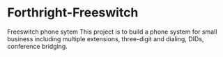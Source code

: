 # Forthright-Freeswitch
Freeswitch phone sytem
This project is to build a phone system for small business including multiple extensions, three-digit and dialing, DIDs, conference bridging.
